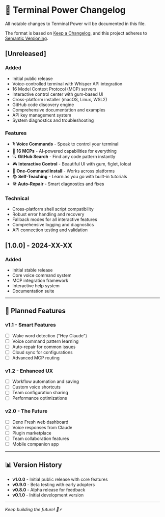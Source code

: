 # 📝 Terminal Power Changelog

All notable changes to Terminal Power will be documented in this file.

The format is based on [Keep a Changelog](https://keepachangelog.com/en/1.0.0/),
and this project adheres to [Semantic Versioning](https://semver.org/spec/v2.0.0.html).

## [Unreleased]

### Added
- Initial public release
- Voice-controlled terminal with Whisper API integration
- 16 Model Context Protocol (MCP) servers
- Interactive control center with gum-based UI
- Cross-platform installer (macOS, Linux, WSL2)
- GitHub code discovery engine
- Comprehensive documentation and examples
- API key management system
- System diagnostics and troubleshooting

### Features
- 🎙️ **Voice Commands** - Speak to control your terminal
- 🤖 **16 MCPs** - AI-powered capabilities for everything
- 🔍 **GitHub Search** - Find any code pattern instantly
- 🎮 **Interactive Control** - Beautiful UI with gum, figlet, lolcat
- 🚀 **One-Command Install** - Works across platforms
- 📚 **Self-Teaching** - Learn as you go with built-in tutorials
- 🛠️ **Auto-Repair** - Smart diagnostics and fixes

### Technical
- Cross-platform shell script compatibility
- Robust error handling and recovery
- Fallback modes for all interactive features
- Comprehensive logging and diagnostics
- API connection testing and validation

## [1.0.0] - 2024-XX-XX

### Added
- Initial stable release
- Core voice command system
- MCP integration framework
- Interactive help system
- Documentation suite

---

## 🔮 **Planned Features**

### v1.1 - Smart Features
- [ ] Wake word detection ("Hey Claude")
- [ ] Voice command pattern learning
- [ ] Auto-repair for common issues
- [ ] Cloud sync for configurations
- [ ] Advanced MCP routing

### v1.2 - Enhanced UX
- [ ] Workflow automation and saving
- [ ] Custom voice shortcuts
- [ ] Team configuration sharing
- [ ] Performance optimizations

### v2.0 - The Future
- [ ] Deno Fresh web dashboard
- [ ] Voice responses from Claude
- [ ] Plugin marketplace
- [ ] Team collaboration features
- [ ] Mobile companion app

---

## 📊 **Version History**

- **v1.0.0** - Initial public release with core features
- **v0.9.0** - Beta testing with early adopters
- **v0.8.0** - Alpha release for feedback
- **v0.1.0** - Initial development version

---

*Keep building the future! 🤖⚡*